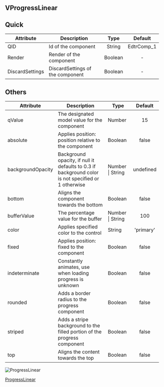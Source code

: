## VProgressLinear

## Quick

| Attribute       | Description                      |  Type   |  Default   |
| --------------- | -------------------------------- | :-----: | :--------: |
| QID             | Id of the component              | String  | EdtrComp_1 |
| Render          | Render of the component          | Boolean |     -      |
| DiscardSettings | DiscardSettings of the component | Boolean |     -      |



## Others

| Attribute         | Description                                                  | Type             |  Default  |
| ----------------- | ------------------------------------------------------------ | ---------------- | :-------: |
| qValue            | The designated model value for the component                 | Number           |    15     |
| absolute          | Applies position: position relative to the component         | Boolean          |   false   |
| backgroundOpacity | Background opacity, if null it defaults to 0.3 if background color is not specified or 1 otherwise | Number \| String | undefined |
| bottom            | Aligns the component towards the bottom                      | Boolean          |   false   |
| bufferValue       | The percentage value for the buffer                          | Number \| String |    100    |
| color             | Applies specified color to the control                       | String           | 'primary' |
| fixed             | Applies position: fixed to the component                     | Boolean          |   false   |
| indeterminate     | Constantly animates, use when loading progress is unknown    | Boolean          |   false   |
| rounded           | Adds a border radius to the progress component               | Boolean          |   false   |
| striped           | Adds a stripe background to the filled portion of the progress component | Boolean          |   false   |
| top               | Aligns the content towards the top                           | Boolean          |   false   |



![ProgressLinear](https://cdn.softtech.com.tr/ngsp-quick/nemo/dev/mdImages/VProgressLinear/ProgressLinear.png)

<a href="" onclick="this.href='?q=qjsons/ProgressLinear.qjson'; this.target=(window.location !== window.parent.location) ? '' : '_blank';"  target=''>ProgressLinear</a>

